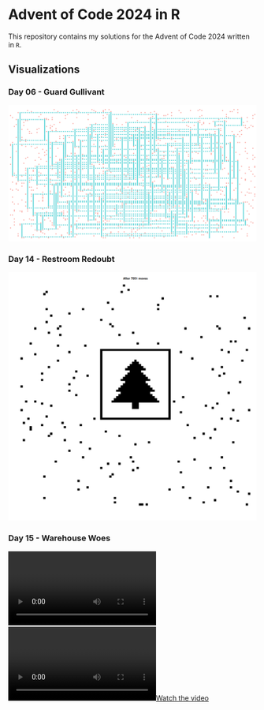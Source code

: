 # Advent of Code 2024 in R

This repository contains my solutions for the Advent of Code 2024 written in `R`.

## Visualizations

### Day 06 - Guard Gullivant

![](day06/output/guard_pathway.png)

### Day 14 - Restroom Redoubt

![](day14/output/image_7051.png)

### Day 15 - Warehouse Woes

![](day15/output/animation.mp4)
[![Watch the video](day15/output/animation.mp4)](day15/output/animation.mp4)
